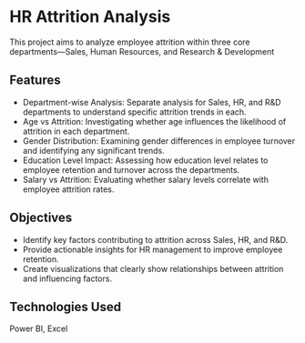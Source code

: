 # HR Attrition Analysis

  This project aims to analyze employee attrition within three core departments—Sales, Human Resources, and Research & Development

## Features
 - Department-wise Analysis: Separate analysis for Sales, HR, and R&D departments to understand specific attrition trends in each.
 - Age vs Attrition: Investigating whether age influences the likelihood of attrition in each department.
 - Gender Distribution: Examining gender differences in employee turnover and identifying any significant trends.
 - Education Level Impact: Assessing how education level relates to employee retention and turnover across the departments.
 - Salary vs Attrition: Evaluating whether salary levels correlate with employee attrition rates.

## Objectives
 - Identify key factors contributing to attrition across Sales, HR, and R&D.
 - Provide actionable insights for HR management to improve employee retention.
 - Create visualizations that clearly show relationships between attrition and influencing factors.

## Technologies Used
  Power BI, Excel

  
